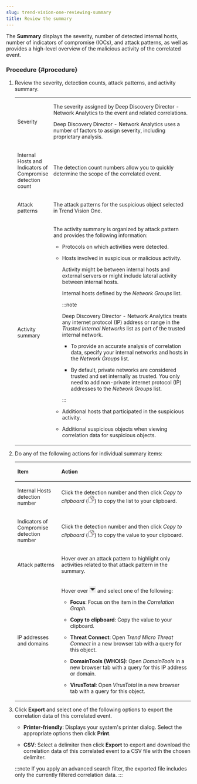 ```yaml
---
slug: trend-vision-one-reviewing-summary
title: Review the summary
---
```


The **Summary** displays the severity, number of detected internal hosts, number of indicators of compromise (IOCs), and attack patterns, as well as provides a high-level overview of the malicious activity of the correlated event.

### Procedure {#procedure}

1.  Review the severity, detection counts, attack patterns, and activity summary.

    <table>
    <colgroup>
    <col style="width: 17%" />
    <col style="width: 83%" />
    </colgroup>
    <tbody>
    <tr>
    <td><p>Severity</p></td>
    <td><p>The severity assigned by Deep Discovery Director - Network Analytics to the event and related correlations.</p>
    <p>Deep Discovery Director - Network Analytics uses a number of factors to assign severity, including proprietary analysis.</p></td>
    </tr>
    <tr>
    <td><p>Internal Hosts and Indicators of Compromise detection count</p></td>
    <td><p>The detection count numbers allow you to quickly determine the scope of the correlated event.</p></td>
    </tr>
    <tr>
    <td><p>Attack patterns</p></td>
    <td><p>The attack patterns for the suspicious object selected in Trend Vision One.</p></td>
    </tr>
    <tr>
    <td><p>Activity summary</p></td>
    <td><p>The activity summary is organized by attack pattern and provides the following information:</p>
    <ul>
    <li><p>Protocols on which activities were detected.</p></li>
    <li><p>Hosts involved in suspicious or malicious activity.</p>
    <p>Activity might be between internal hosts and external servers or might include lateral activity between internal hosts.</p>
    <p>Internal hosts defined by the <em>Network Groups</em> list.</p>
    

    :::note
    
    <p>Deep Discovery Director - Network Analytics treats any internet protocol (IP) address or range in the <em>Trusted Internal Networks</em> list as part of the trusted internal network.</p>
    <ul>
    <li><p>To provide an accurate analysis of correlation data, specify your internal networks and hosts in the <em>Network Groups</em> list.</p></li>
    <li><p>By default, private networks are considered trusted and set internally as trusted. You only need to add non-private internet protocol (IP) addresses to the <em>Network Groups</em> list.</p></li>
    </ul>
    

    :::

    </li>
    <li><p>Additional hosts that participated in the suspicious activity.</p></li>
    <li><p>Additional suspicious objects when viewing correlation data for suspicious objects.</p></li>
    </ul></td>
    </tr>
    </tbody>
    </table>

2.  Do any of the following actions for individual summary items:

    <table>
    <colgroup>
    <col style="width: 25%" />
    <col style="width: 75%" />
    </colgroup>
    <thead>
    <tr>
    <th><p>Item</p></th>
    <th><p>Action</p></th>
    </tr>
    </thead>
    <tbody>
    <tr>
    <td><p>Internal Hosts detection number</p></td>
    <td><p>Click the detection number and then click <em>Copy to clipboard</em> (<img src="./images/dddna_summary_detection_copy=GUID-4DE35BE5-57A5-4919-BF9C-5EC95F9CA8FD=1=en-us=Low.webp" />) to copy the list to your clipboard.</p></td>
    </tr>
    <tr>
    <td><p>Indicators of Compromise detection number</p></td>
    <td><p>Click the detection number and then click <em>Copy to clipboard</em> (<img src="./images/dddna_summary_detection_copy=GUID-4DE35BE5-57A5-4919-BF9C-5EC95F9CA8FD=1=en-us=Low.webp" />) to copy the value to your clipboard.</p></td>
    </tr>
    <tr>
    <td><p>Attack patterns</p></td>
    <td><p>Hover over an attack pattern to highlight only activities related to that attack pattern in the summary.</p></td>
    </tr>
    <tr>
    <td><p>IP addresses and domains</p></td>
    <td><p>Hover over <img src="./images/dddna_summary_ip_domain_button=GUID-45B7939C-DDB8-447B-8DEF-9F6055E5B75A=1=en-us=Low.webp" /> and select one of the following:</p>
    <ul>
    <li><p><strong>Focus</strong>: Focus on the item in the <em>Correlation Graph</em>.</p></li>
    <li><p><strong>Copy to clipboard</strong>: Copy the value to your clipboard.</p></li>
    <li><p><strong>Threat Connect</strong>: Open <em>Trend Micro Threat Connect</em> in a new browser tab with a query for this object.</p></li>
    <li><p><strong>DomainTools (WHOIS)</strong>: Open <em>DomainTools</em> in a new browser tab with a query for this IP address or domain.</p></li>
    <li><p><strong>VirusTotal</strong>: Open <em>VirusTotal</em> in a new browser tab with a query for this object.</p></li>
    </ul></td>
    </tr>
    </tbody>
    </table>

3.  Click **Export** and select one of the following options to export the correlation data of this correlated event.

    - **Printer-friendly**: Displays your system's printer dialog. Select the appropriate options then click **Print**.

    - **CSV**: Select a delimiter then click **Export** to export and download the correlation data of this correlated event to a CSV file with the chosen delimiter.

    :::note
    If you apply an advanced search filter, the exported file includes only the currently filtered correlation data.
    :::
